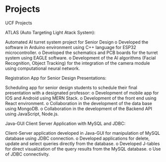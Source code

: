 # Projects
UCF Projects

ATLAS (Auto Targeting Light Atack System):

Automated AI turret system project for Senior Design
o	Developed the software in Arduino environment using C++ language for ESP32 microcontroller.
o	Developed the schematics and PCB boards for the turret system using EAGLE software.
o	Development of the AI algorithms (Facial Recognition, Object Tracking) for the integration of the camera module using computational neural network.

Registration App for Senior Design Presentations:

Scheduling app for senior design students to schedule their final presentation with a designated professor:
o	Development of mobile app for IOS and Android using MERN Stack.
o	Development of the front end using React environment.
o	Collaboration in the development of the data base using MongoDB.
o	Collaboration in the development of the Backend API using JavaScript, Node.js.

Java-GUI Client Server Application with MySQL and JDBC:

Client-Server application developed in Java-GUI for manipulation of MySQL database using JDBC connection.
o	Developed applications for delete, update and select queries directly from the database.
o	Developed J-tables for direct visualization of the query results from the MySQL database.
o	Use of JDBC connectivity.
